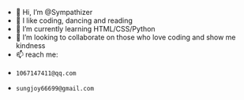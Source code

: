 - 👋 Hi, I’m @Sympathizer
- 👀 I like coding, dancing and reading
- 🌱 I’m currently learning HTML/CSS/Python
- 💞️ I’m looking to collaborate on those who love coding and show me kindness
- 📫 reach me:
-     1067147411@qq.com
-     sungjoy66699@gmail.com

<!---
Sympathizer/Sympathizer is a ✨ special ✨ repository because its `README.md` (this file) appears on your GitHub profile.
You can click the Preview link to take a look at your changes.
--->
